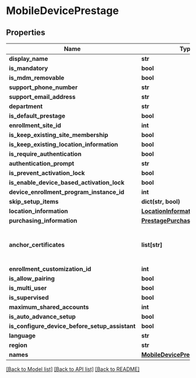 # MobileDevicePrestage

## Properties
Name | Type | Description | Notes
------------ | ------------- | ------------- | -------------
**display_name** | **str** |  | 
**is_mandatory** | **bool** |  | 
**is_mdm_removable** | **bool** |  | 
**support_phone_number** | **str** |  | 
**support_email_address** | **str** |  | 
**department** | **str** |  | 
**is_default_prestage** | **bool** |  | 
**enrollment_site_id** | **int** |  | 
**is_keep_existing_site_membership** | **bool** |  | 
**is_keep_existing_location_information** | **bool** |  | 
**is_require_authentication** | **bool** |  | 
**authentication_prompt** | **str** |  | 
**is_prevent_activation_lock** | **bool** |  | 
**is_enable_device_based_activation_lock** | **bool** |  | 
**device_enrollment_program_instance_id** | **int** |  | 
**skip_setup_items** | **dict(str, bool)** |  | [optional] 
**location_information** | [**LocationInformation**](LocationInformation.md) |  | 
**purchasing_information** | [**PrestagePurchasingInformation**](PrestagePurchasingInformation.md) |  | 
**anchor_certificates** | **list[str]** | The Base64 encoded PEM Certificate | [optional] 
**enrollment_customization_id** | **int** |  | [optional] 
**is_allow_pairing** | **bool** |  | 
**is_multi_user** | **bool** |  | 
**is_supervised** | **bool** |  | 
**maximum_shared_accounts** | **int** |  | 
**is_auto_advance_setup** | **bool** |  | 
**is_configure_device_before_setup_assistant** | **bool** |  | 
**language** | **str** |  | [optional] 
**region** | **str** |  | [optional] 
**names** | [**MobileDevicePrestageNames**](MobileDevicePrestageNames.md) |  | [optional] 

[[Back to Model list]](../README.md#documentation-for-models) [[Back to API list]](../README.md#documentation-for-api-endpoints) [[Back to README]](../README.md)


